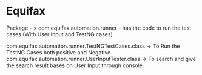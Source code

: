 # Equifax

Package - > com.equifax.automation.runner - has the code to run the test cases (With User Input and TestNG cases)

  com.equifax.automation.runner.TestNGTestCases.class -> To Run the TestNG Cases both positive and Negative
  com.equifax.automation.runner.UserInputTester.class -> To search and give the search result bases on User Input through console.
